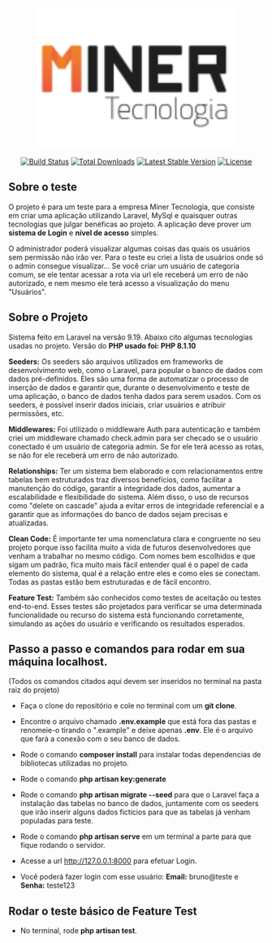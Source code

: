 <p align="center"><a href="#"><img src="public/assets/img/logominer.png" width="400" alt=""></a></p>

<p align="center">
<a href="https://github.com/laravel/framework/actions"><img src="https://github.com/laravel/framework/workflows/tests/badge.svg" alt="Build Status"></a>
<a href="https://packagist.org/packages/laravel/framework"><img src="https://img.shields.io/packagist/dt/laravel/framework" alt="Total Downloads"></a>
<a href="https://packagist.org/packages/laravel/framework"><img src="https://img.shields.io/packagist/v/laravel/framework" alt="Latest Stable Version"></a>
<a href="https://packagist.org/packages/laravel/framework"><img src="https://img.shields.io/packagist/l/laravel/framework" alt="License"></a>
</p>

## Sobre o teste

O projeto é para um teste para a empresa Miner Tecnologia, que consiste em criar uma aplicação utilizando Laravel, MySql e quaisquer outras tecnologias que julgar 
benéficas ao projeto. A aplicação deve prover um **sistema de Login** e **nível de acesso** simples. 

O administrador poderá visualizar algumas coisas das quais os usuários sem permissão não irão ver. Para o teste eu criei a lista de usuários onde só o admin consegue visualizar... Se você criar um usuário de categoria comum, se ele tentar acessar a rota via url ele receberá um erro de não autorizado, e nem mesmo ele terá acesso a visualização do menu "Usuários".

## Sobre o Projeto

Sistema feito em Laravel na versão 9.19. Abaixo cito algumas tecnologias usadas no projeto. Versão do **PHP usado foi: PHP 8.1.10**  

**Seeders:** Os seeders são arquivos utilizados em frameworks de desenvolvimento web, como o Laravel, para popular o banco de dados com dados pré-definidos. Eles são uma forma de automatizar o processo de inserção de dados e garantir que, durante o desenvolvimento e teste de uma aplicação, o banco de dados tenha dados para serem usados. Com os seeders, é possível inserir dados iniciais, criar usuários e atribuir permissões, etc.

**Middlewares:** Foi utilizado o middleware Auth para autenticação e também criei um middleware chamado check.admin para ser checado se o usuário conectado é um usuário de categoria admin. Se for ele terá acesso as rotas, se não for ele receberá um erro de não autorizado.

**Relationships:** Ter um sistema bem elaborado e com relacionamentos entre tabelas bem estruturados traz diversos benefícios, como facilitar a manutenção do código, garantir a integridade dos dados, aumentar a escalabilidade e flexibilidade do sistema. Além disso, o uso de recursos como "delete on cascade" ajuda a evitar erros de integridade referencial e a garantir que as informações do banco de dados sejam precisas e atualizadas.

**Clean Code:** É importante ter uma nomenclatura clara e congruente no seu projeto porque isso facilita muito a vida de futuros desenvolvedores que venham a trabalhar no mesmo código. Com nomes bem escolhidos e que sigam um padrão, fica muito mais fácil entender qual é o papel de cada elemento do sistema, qual é a relação entre eles e como eles se conectam. Todas as pastas estão bem estruturadas e de fácil encontro. 

**Feature Test:** Também são conhecidos como testes de aceitação ou testes end-to-end. Esses testes são projetados para verificar se uma determinada funcionalidade ou recurso do sistema está funcionando corretamente, simulando as ações do usuário e verificando os resultados esperados.

## Passo a passo e comandos para rodar em sua máquina localhost.

(Todos os comandos citados aqui devem ser inseridos no terminal na pasta raiz do projeto)

- Faça o clone do repositório e cole no terminal com um **git clone**.

- Encontre o arquivo chamado **.env.example** que está fora das pastas e renomeie-o tirando o ".example" e deixe apenas **.env**. Ele é o arquivo que fará a conexão com o seu banco de dados. 

- Rode o comando **composer install** para instalar todas dependencias de bibliotecas utilizadas no projeto.

- Rode o comando **php artisan key:generate**

- Rode o comando **php artisan migrate --seed** para que o Laravel faça a instalação das tabelas no banco de dados, juntamente com os seeders que irão inserir alguns dados fictícios para que as tabelas já venham populadas para teste. 

- Rode o comando **php artisan serve** em um terminal a parte para que fique rodando o servidor.

- Acesse a url http://127.0.0.1:8000 para efetuar Login.

- Você poderá fazer login com esse usuário:
**Email:** bruno@teste e **Senha:** teste123

## Rodar o teste básico de Feature Test

- No terminal, rode **php artisan test**.

